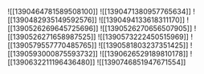 ![[1390464781589508100]]
![[1390471380957765634]]
![[1390482935149592576]]
![[1390494133618311170]]
![[1390526269645725696]]
![[1390526270656507905]]
![[1390526271658987525]]
![[1390573222450515969]]
![[1390579557770485765]]
![[1390581803237351425]]
![[1390593000875593732]]
![[1390626529189810178]]
![[1390632211196436480]]
![[1390746851947671554]]
